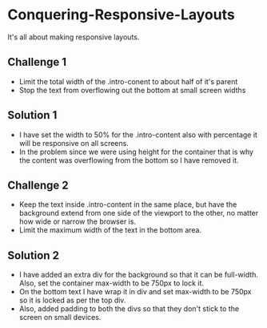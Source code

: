# Conquering-Responsive-Layouts

It's all about making responsive layouts.

## Challenge 1

- Limit the total width of the .intro-conent to about half of it's parent
- Stop the text from overflowing out the bottom at small screen widths

## Solution 1

- I have set the width to 50% for the .intro-content also with percentage it will be responsive on all screens.
- In the problem since we were using height for the container that is why the content was overflowing from the bottom so I have removed it.

## Challenge 2

- Keep the text inside .intro-content in the same place, but have the background extend from one side of the viewport to the other, no matter how wide or narrow the browser is.
- Limit the maximum width of the text in the bottom area.

## Solution 2

- I have added an extra div for the background so that it can be full-width. Also, set the container max-width to be 750px to lock it.
- On the bottom text I have wrap it in div and set max-width to be 750px so it is locked as per the top div.
- Also, added padding to both the divs so that they don't stick to the screen on small devices.
